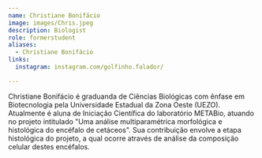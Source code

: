 ```yaml
---
name: Christiane Bonifácio
image: images/Chris.jpeg
description: Biologist
role: formerstudent
aliases:
  - Christiane Bonifácio
links:
  instagram: instagram.com/golfinho.falador/

---
```


Christiane Bonifácio é graduanda de Ciências Biológicas com ênfase em Biotecnologia pela Universidade Estadual da Zona Oeste (UEZO). Atualmente é aluna de Iniciação Científica do laboratório METABio, atuando no projeto intitulado "Uma análise multiparamétrica morfológica e histológica do encéfalo de cetáceos". Sua contribuição envolve a etapa histológica do projeto, a qual ocorre através de análise da composição celular destes encéfalos.

